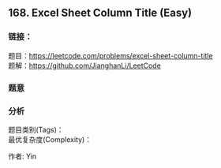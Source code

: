 ## 168. Excel Sheet Column Title (Easy)

### **链接**：
题目：https://leetcode.com/problems/excel-sheet-column-title  
题解：https://github.com/JianghanLi/LeetCode

### **题意**



### **分析**  
题目类别(Tags)：  
最优复杂度(Complexity)：  



作者: Yin
